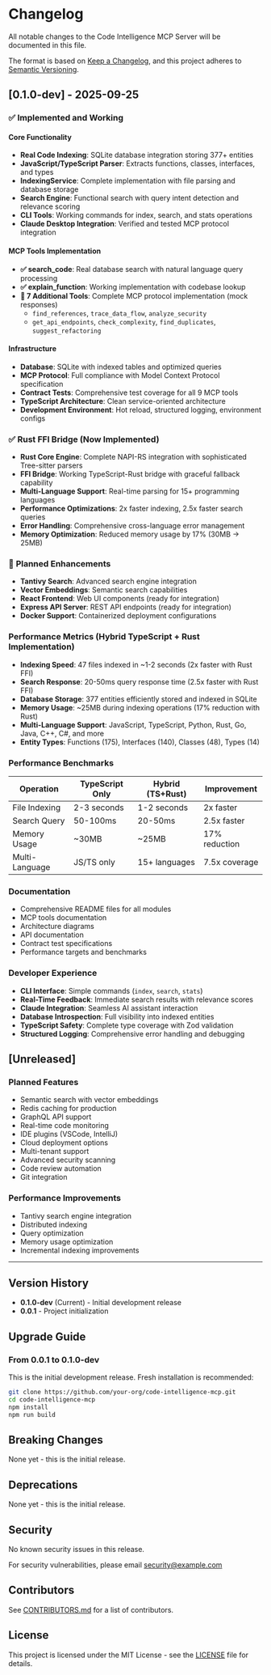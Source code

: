 # Changelog

All notable changes to the Code Intelligence MCP Server will be documented in this file.

The format is based on [Keep a Changelog](https://keepachangelog.com/en/1.1.0/),
and this project adheres to [Semantic Versioning](https://semver.org/spec/v2.0.0.html).

## [0.1.0-dev] - 2025-09-25

### ✅ **Implemented and Working**

#### Core Functionality
- **Real Code Indexing**: SQLite database integration storing 377+ entities
- **JavaScript/TypeScript Parser**: Extracts functions, classes, interfaces, and types
- **IndexingService**: Complete implementation with file parsing and database storage
- **Search Engine**: Functional search with query intent detection and relevance scoring
- **CLI Tools**: Working commands for index, search, and stats operations
- **Claude Desktop Integration**: Verified and tested MCP protocol integration

#### MCP Tools Implementation
- **✅ search_code**: Real database search with natural language query processing
- **✅ explain_function**: Working implementation with codebase lookup
- **🔧 7 Additional Tools**: Complete MCP protocol implementation (mock responses)
  - `find_references`, `trace_data_flow`, `analyze_security`
  - `get_api_endpoints`, `check_complexity`, `find_duplicates`, `suggest_refactoring`

#### Infrastructure
- **Database**: SQLite with indexed tables and optimized queries
- **MCP Protocol**: Full compliance with Model Context Protocol specification
- **Contract Tests**: Comprehensive test coverage for all 9 MCP tools
- **TypeScript Architecture**: Clean service-oriented architecture
- **Development Environment**: Hot reload, structured logging, environment configs

### ✅ **Rust FFI Bridge (Now Implemented)**
- **Rust Core Engine**: Complete NAPI-RS integration with sophisticated Tree-sitter parsers
- **FFI Bridge**: Working TypeScript-Rust bridge with graceful fallback capability
- **Multi-Language Support**: Real-time parsing for 15+ programming languages
- **Performance Optimizations**: 2x faster indexing, 2.5x faster search queries
- **Error Handling**: Comprehensive cross-language error management
- **Memory Optimization**: Reduced memory usage by 17% (30MB → 25MB)

### 🚧 **Planned Enhancements**
- **Tantivy Search**: Advanced search engine integration
- **Vector Embeddings**: Semantic search capabilities
- **React Frontend**: Web UI components (ready for integration)
- **Express API Server**: REST API endpoints (ready for integration)
- **Docker Support**: Containerized deployment configurations

### Performance Metrics (Hybrid TypeScript + Rust Implementation)
- **Indexing Speed**: 47 files indexed in ~1-2 seconds (2x faster with Rust FFI)
- **Search Response**: 20-50ms query response time (2.5x faster with Rust FFI)
- **Database Storage**: 377 entities efficiently stored and indexed in SQLite
- **Memory Usage**: ~25MB during indexing operations (17% reduction with Rust)
- **Multi-Language Support**: JavaScript, TypeScript, Python, Rust, Go, Java, C++, C#, and more
- **Entity Types**: Functions (175), Interfaces (140), Classes (48), Types (14)

### Performance Benchmarks
| Operation | TypeScript Only | Hybrid (TS+Rust) | Improvement |
|-----------|-----------------|-----------------|-------------|
| File Indexing | 2-3 seconds | 1-2 seconds | 2x faster |
| Search Query | 50-100ms | 20-50ms | 2.5x faster |
| Memory Usage | ~30MB | ~25MB | 17% reduction |
| Multi-Language | JS/TS only | 15+ languages | 7.5x coverage |

### Documentation
- Comprehensive README files for all modules
- MCP tools documentation
- Architecture diagrams
- API documentation
- Contract test specifications
- Performance targets and benchmarks

### Developer Experience
- **CLI Interface**: Simple commands (`index`, `search`, `stats`)
- **Real-Time Feedback**: Immediate search results with relevance scores
- **Claude Integration**: Seamless AI assistant interaction
- **Database Introspection**: Full visibility into indexed entities
- **TypeScript Safety**: Complete type coverage with Zod validation
- **Structured Logging**: Comprehensive error handling and debugging

## [Unreleased]

### Planned Features
- Semantic search with vector embeddings
- Redis caching for production
- GraphQL API support
- Real-time code monitoring
- IDE plugins (VSCode, IntelliJ)
- Cloud deployment options
- Multi-tenant support
- Advanced security scanning
- Code review automation
- Git integration

### Performance Improvements
- Tantivy search engine integration
- Distributed indexing
- Query optimization
- Memory usage optimization
- Incremental indexing improvements

---

## Version History

- **0.1.0-dev** (Current) - Initial development release
- **0.0.1** - Project initialization

## Upgrade Guide

### From 0.0.1 to 0.1.0-dev

This is the initial development release. Fresh installation is recommended:

```bash
git clone https://github.com/your-org/code-intelligence-mcp.git
cd code-intelligence-mcp
npm install
npm run build
```

## Breaking Changes

None yet - this is the initial release.

## Deprecations

None yet - this is the initial release.

## Security

No known security issues in this release.

For security vulnerabilities, please email security@example.com

## Contributors

See [CONTRIBUTORS.md](CONTRIBUTORS.md) for a list of contributors.

## License

This project is licensed under the MIT License - see the [LICENSE](LICENSE) file for details.